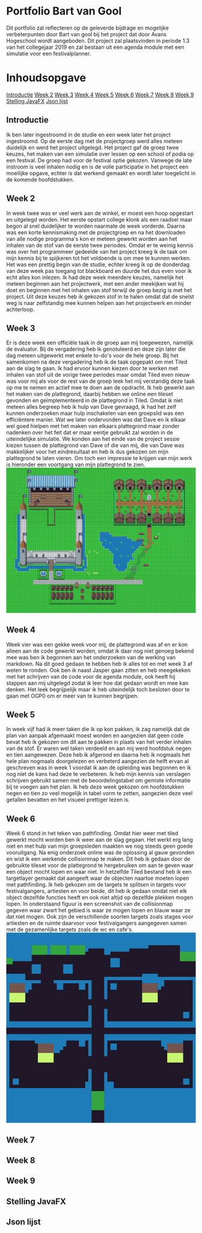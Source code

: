 # Portfolio Bart van Gool

Dit portfolio zal reflecteren op de geleverde bijdrage en mogelijke verbeterpunten door Bart van gool bij het project dat door Avans Hogeschool wordt aangeboden. Dit project zal plaatsvinden in periode 1.3 van het collegejaar 2019 en zal bestaan uit een agenda module met een simulatie voor een festivalplanner.

# Inhoudsopgave

[Introductie](#introductie)
[Week 2](#week-2)
[Week 3](#week-3)
[Week 4](#week-4)
[Week 5](#week-5)
[Week 6](#week-6)
[Week 7](#week-7)
[Week 8](#week-8)
[Week 9](#week-9)
[Stelling JavaFX](#stelling-javafx)
[Json lijst](#json-lijst)

## Introductie

Ik ben later ingestroomd in de studie en een week later het project ingestroomd. Op de eerste dag met de projectgroep werd alles meteen duidelijk en werd het project uitgelegd. Het project gaf de groep twee keuzes, het maken van een simulatie over lessen op een school of podia op een festival. De groep had voor de festival optie gekozen. Vanwege de late instroom is veel inhalen nodig en is de volle participatie in het project een moeilijke opgave, echter is dat werkend gemaakt en wordt later toegelicht in de komende hoofdstukken.

## Week 2

In week twee was er veel werk aan de winkel, er moest een hoop opgestart en uitgelegd worden. Het eerste opstart college klonk als een raadsel maar begon al snel duidelijker te worden naarmate de week vorderde. Daarna was een korte kennismaking met de projectgroep en na het downloaden van alle nodige programma's kon er meteen gewerkt worden aan het inhalen van de stof van de eerste twee periodes. Omdat er te weinig kennis was over het programmeer gedeelde van het project kreeg ik de taak om mijn kennis bij te spijkeren tot het voldoende is om mee te kunnen werken.
Het was een prettig begin van de studie, echter kreeg ik op de donderdag van deze week pas toegang tot blackboard en duurde het dus even voor ik echt alles kon inlezen. Ik had deze week meerdere keuzes, namelijk het meteen beginnen aan het projectwerk, met een ander meekijken wat hij doet en beginnen met het inhalen van stof terwijl de groep bezig is met het project. Uit deze keuzes heb ik gekozen stof in te halen omdat dat de snelst weg is naar zelfstandig mee kunnen helpen aan het projectwerk en minder achterloop.

## Week 3

Er is deze week een officiële taak in de groep aan mij toegewezen, namelijk de evaluator. Bij de vergadering heb ik genotuleerd en deze zijn later die dag meteen uitgewerkt met enkele to-do's voor de hele groep. Bij het samenkomen na deze vergadering heb ik de taak opgepakt om met Tiled aan de slag te gaan. Ik had ervoor kunnen kiezen door te werken met inhalen van stof uit de vorige twee periodes maar omdat Tiled even nieuw was voor mij als voor de rest van de groep leek het mij verstandig deze taak op me te nemen en actief mee te doen aan de opdracht. Ik heb gewerkt aan het maken van de plattegrond, daarbij hebben we online een tileset gevonden en geïmplementeerd in de plattegrond in Tiled. Omdat ik niet meteen alles begreep heb ik hulp van Dave gevraagd, ik had het zelf kunnen onderzoeken maar hulp inschakelen van een groepslid was een efficiëntere manier. Wat we later ondervonden was dat Dave en ik elkaar wel goed hielpen met het maken van elkaars plattegrond maar zonder nadenken over het feit dat er maar eentje gebruikt zal worden in de uiteindelijke simulatie. We konden aan het einde van de project sessie kiezen tussen de plattegrond van Dave of die van mij, die van Dave was makkelijker voor het eindresultaat en heb ik dus gekozen om mijn plattegrond te laten vieren. Om toch een impressie te krijgen van mijn werk is hieronder een voortgang van mijn plattegrond te zien.
![alt text](https://github.com/Jaspervanes-github/Proftaak-P1.3-B2/blob/master/portfolio's/resources/Bart/Plattegrond.png)

## Week 4

Week vier was een gekke week voor mij, de plattegrond was af en er kon alleen aan de code gewerkt worden, omdat ik daar nog niet genoeg bekend mee was ben ik begonnen aan het onderzoeken van de werking van markdown. Na dit goed gedaan te hebben heb ik alles tot en met week 3 af weten te ronden. Ook ben ik naast Jasper gaan zitten en heb meegekeken met het schrijven van de code voor de agenda module, ook heeft hij stappen aan mij uitgelegd zodat ik leer hoe dat gedaan wordt en mee kan denken. Het leek begrijpelijk maar ik heb uiteindelijk toch besloten door te gaan met OGP0 om er meer van te kunnen begrijpen.

## Week 5

In week vijf had ik meer taken die ik op kon pakken, ik zag namelijk dat de plan van aanpak afgemaakt moest worden en aangezien dat geen code bevat heb ik gekozen om dit aan te pakken in plaats van het verder inhalen van de stof. Er waren wel taken verdeeld en aan mij werd hoofdstuk negen en tien aangewezen. Deze heb ik afgerond en daarna heb ik nogmaals het hele plan nogmaals doorgelezen en verbeterd aangezien de helft ervan al geschreven was in week 1 voordat ik aan de opleiding was begonnen en ik nog niet de kans had deze te verbeteren. Ik heb mijn kennis van verslagen schrijven gebruikt samen met de beoordelingstabel om gemiste informatie bij te voegen aan het plan. Ik heb deze week gekozen om hoofdstukken negen en tien zo veel mogelijk in tabel vorm te zetten, aangezien deze veel getallen bevatten en het visueel prettiger lezen is.

## Week 6

Week 6 stond in het teken van pathfinding. Omdat hier weer met tiled gewerkt mocht worden ben ik weer aan de slag gegaan. Het werkt erg lang niet en met hulp van mijn groepsleden maakten we nog steeds geen goede vooruitgang. Na enig onderzoek online was de oplossing al gauw gevonden en wist ik een werkende collisionmap te maken. Dit heb ik gedaan door de gebruikte tileset voor de plattegrond te hergebruiken om aan te geven waar een object mocht lopen en waar niet. In hetzelfde Tiled bestand heb ik een targetlayer gemaakt dat aangeeft waar de objecten naartoe moeten lopen met pathfinding. Ik heb gekozen om de targets te splitsen in targets voor festivalgangers, artiesten en voor beide, dit heb ik gedaan omdat niet elk object dezelfde functies heeft en ook niet altijd op dezelfde plekken mogen lopen. In onderstaand figuur is een screenshot van de collisionmap gegeven waar zwart het gebied is waar ze mogen lopen en blauw waar ze dat niet mogen. Ook zijn de verschillende soorten targets zoals stages voor artiesten en de ruimte  daarvoor voor festivalgangers aangegeven samen met de gezamenlijke targets zoals de wc en cafe's.
![figuur 2](https://github.com/Jaspervanes-github/Proftaak-P1.3-B2/blob/master/portfolio's/resources/Bart/map.png)
## Week 7
## Week 8
## Week 9
## Stelling JavaFX
## Json lijst

